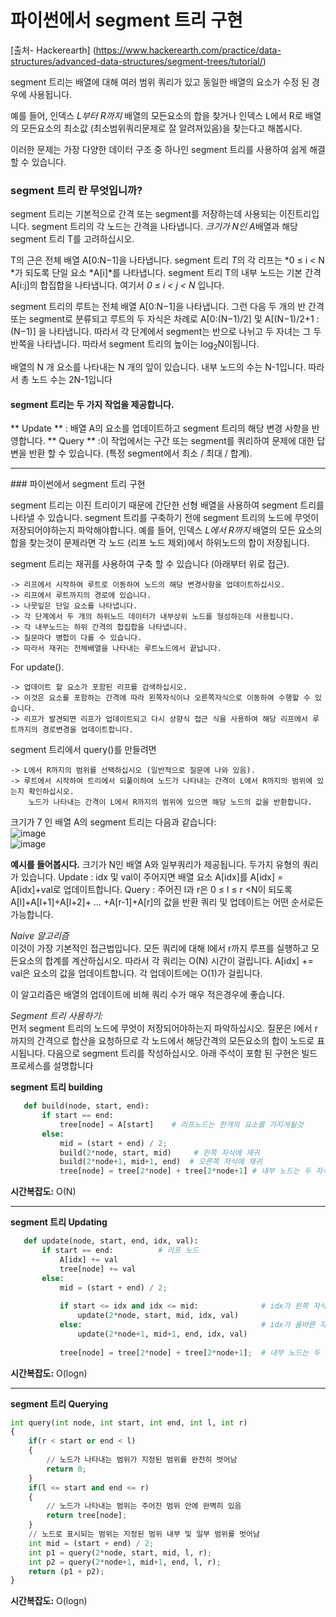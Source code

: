 # 파이썬에서 segment 트리 구현

[출처- Hackerearth] (https://www.hackerearth.com/practice/data-structures/advanced-data-structures/segment-trees/tutorial/)

segment 트리는 배열에 대해 여러 범위 쿼리가 있고 동일한 배열의 요소가 수정 된 경우에 사용됩니다.

예를 들어, 인덱스 *L부터 R까지* 배열의 모든요소의 합을 찾거나 인덱스 L에서 R로 배열의 모든요소의 최소값 (최소범위쿼리문제로 잘 알려져있음)을 찾는다고 해봅시다.

이러한 문제는 가장 다양한 데이터 구조 중 하나인 segment 트리를 사용하여 쉽게 해결할 수 있습니다.

### segment 트리 란 무엇입니까?

segment 트리는 기본적으로 간격 또는 segment를 저장하는데 사용되는 이진트리입니다.
segment 트리의 각 노드는 간격을 나타냅니다.
 *크기가 N인 A*배열과 해당 segment 트리 T를 고려하십시오.

T의 근은 전체 배열 A[0:N−1]을 나타냅니다.
segment 트리 *T*의 각 리프는 *0 ≤ i < N *가 되도록 단일 요소 *A[i]*를 나타냅니다.
segment 트리 T의 내부 노드는 기본 간격 A[i:j]의 합집합을 나타냅니다. 여기서 *0 ≤ i < j < N* 입니다.

segment 트리의 루트는 전체 배열 A[0:N−1]을 나타냅니다.
그런 다음 두 개의 반 간격 또는 segment로 분류되고 루트의 두 자식은 차례로 A[0:(N−1)/2] 및 A[(N−1)/2+1 : (N−1)] 을 나타냅니다.
따라서 각 단계에서 segment는 반으로 나뉘고 두 자녀는 그 두 반쪽을 나타냅니다.
따라서 segment 트리의 높이는 log<sub>2</sub>N이됩니다.

배열의 N 개 요소를 나타내는 N 개의 잎이 있습니다.
내부 노드의 수는 N-1입니다. 따라서 총 노드 수는 2N-1입니다

#### segment 트리는 두 가지 작업을 제공합니다.
** Update ** : 배열 A의 요소를 업데이트하고 segment 트리의 해당 변경 사항을 반영합니다.
** Query ** :이 작업에서는 구간 또는 segment를 쿼리하여 문제에 대한 답변을 반환 할 수 있습니다.
(특정 segment에서 최소 / 최대 / 합계).
<hr>
### 파이썬에서 segment 트리 구현

segment 트리는 이진 트리이기 때문에 간단한 선형 배열을 사용하여 segment 트리를 나타낼 수 있습니다.
segment 트리를 구축하기 전에 segment 트리의 노드에 무엇이 저장되어야하는지 파악해야합니다.
예를 들어, 인덱스 *L에서 R까지* 배열의 모든 요소의 합을 찾는것이 문제라면 각 노드 (리프 노드 제외)에서 하위노드의 합이 저장됩니다.

segment 트리는 재귀를 사용하여 구축 할 수 있습니다 (아래부터 위로 접근).
```
-> 리프에서 시작하여 루트로 이동하여 노드의 해당 변경사항을 업데이트하십시오.
-> 리프에서 루트까지의 경로에 있습니다.
-> 나뭇잎은 단일 요소를 나타냅니다.
-> 각 단계에서 두 개의 하위노드 데이터가 내부상위 노드를 형성하는데 사용됩니다.
-> 각 내부노드는 하위 간격의 합집합을 나타냅니다.
-> 질문마다 병합이 다를 수 있습니다.
-> 따라서 재귀는 전체배열을 나타내는 루트노드에서 끝납니다.
```  

For update(). 

```
-> 업데이트 할 요소가 포함된 리프를 검색하십시오.
-> 이것은 요소를 포함하는 간격에 따라 왼쪽자식이나 오른쪽자식으로 이동하여 수행할 수 있습니다.
-> 리프가 발견되면 리프가 업데이트되고 다시 상향식 접근 식을 사용하여 해당 리프에서 루트까지의 경로변경을 업데이트합니다.
```   

segment 트리에서 query()를 만들려면
```
-> L에서 R까지의 범위를 선택하십시오 (일반적으로 질문에 나와 있음).
-> 루트에서 시작하여 트리에서 되풀이하여 노드가 나타내는 간격이 L에서 R까지의 범위에 있는지 확인하십시오.
    노드가 나타내는 간격이 L에서 R까지의 범위에 있으면 해당 노드의 값을 반환합니다.
```  

크기가 7 인 배열 A의 segment 트리는 다음과 같습니다:  
![image](https://he-s3.s3.amazonaws.com/media/uploads/a0c7f90.jpg)   
![image](https://he-s3.s3.amazonaws.com/media/uploads/aad673e.jpg)   

**예시를 들어봅시다.**  크기가 N인 배열 A와 일부쿼리가 제공됩니다.
두가지 유형의 쿼리가 있습니다.
Update : idx 및 val이 주어지면 배열 요소 A[idx]를 A[idx] = A[idx]+val로 업데이트합니다.
Query : 주어진 l과 r은 0 ≤ l ≤ r <N이 되도록 A[l]+A[l+1]+A[l+2]+ … +A[r-1]+A[r]의 값을 반환
쿼리 및 업데이트는 어떤 순서로든 가능합니다.

*Naive 알고리즘*  
이것이 가장 기본적인 접근법입니다. 모든 쿼리에 대해 l에서 r까지 루프를 실행하고 모든요소의 합계를 계산하십시오.
따라서 각 쿼리는 O(N) 시간이 걸립니다.
A[idx] += val은 요소의 값을 업데이트합니다. 각 업데이트에는 O(1)가 걸립니다.

이 알고리즘은 배열의 업데이트에 비해 쿼리 수가 매우 적은경우에 좋습니다. 

*Segment 트리 사용하기:*  
먼저 segment 트리의 노드에 무엇이 저장되어야하는지 파악하십시오.
질문은 l에서 r까지의 간격으로 합산을 요청하므로 각 노드에서 해당간격의 모든요소의 합이 노드로 표시됩니다.
다음으로 segment 트리를 작성하십시오.
아래 주석이 포함 된 구현은 빌드 프로세스를 설명합니다

**segment 트리 building**  

```python
   def build(node, start, end):
       if start == end:
           tree[node] = A[start]    # 리프노드는 한개의 요소를 가지게될것
       else:
           mid = (start + end) / 2;
           build(2*node, start, mid)     # 왼쪽 자식에 재귀
           build(2*node+1, mid+1, end)  # 오른쪽 자식에 재귀 
           tree[node] = tree[2*node] + tree[2*node+1] # 내부 노드는 두 자식의 합계를 가짐
```   
**시간복잡도:** O(N)  
<hr>  

**segment 트리 Updating**  
```python
   def update(node, start, end, idx, val):
       if start == end:          # 리프 노드
           A[idx] += val
           tree[node] += val
       else:
           mid = (start + end) / 2;
           
           if start <= idx and idx <= mid:              # idx가 왼쪽 자식에 있으면 왼쪽 자식에 재귀
               update(2*node, start, mid, idx, val)
           else:                                        # idx가 올바른 자식을 갖는 경우 올바른 자식에 대해 재귀
               update(2*node+1, mid+1, end, idx, val)
               
           tree[node] = tree[2*node] + tree[2*node+1];  # 내부 노드는 두 자식의 합계를 가짐
```  
**시간복잡도:** O(logn)  
<hr>  

**segment 트리 Querying**  
```python
int query(int node, int start, int end, int l, int r)
{
    if(r < start or end < l)
    {
        // 노드가 나타내는 범위가 지정된 범위를 완전히 벗어남
        return 0;
    }
    if(l <= start and end <= r)
    {
        // 노드가 나타내는 범위는 주어진 범위 안에 완벽히 있음
        return tree[node];
    }
    // 노드로 표시되는 범위는 지정된 범위 내부 및 일부 범위를 벗어남
    int mid = (start + end) / 2;
    int p1 = query(2*node, start, mid, l, r);
    int p2 = query(2*node+1, mid+1, end, l, r);
    return (p1 + p2);
}
```

**시간복잡도:** O(logn)  








